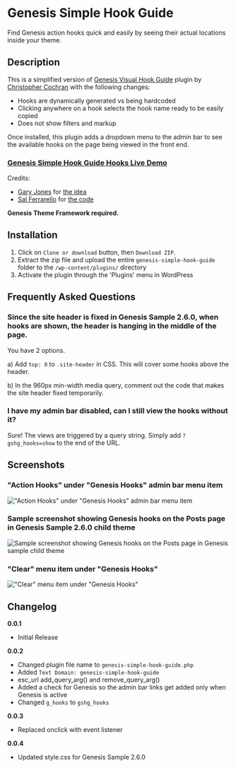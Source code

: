 # Genesis Simple Hook Guide

Find Genesis action hooks quick and easily by seeing their actual locations inside your theme.

## Description

This is a simplified version of [Genesis Visual Hook Guide](https://wordpress.org/plugins/genesis-visual-hook-guide/) plugin by [Christopher Cochran](https://github.com/christophercochran/) with the following changes:

* Hooks are dynamically generated vs being hardcoded
* Clicking anywhere on a hook selects the hook name ready to be easily copied
* Does not show filters and markup

Once installed, this plugin adds a dropdown menu to the admin bar to see the available hooks on the page being viewed in the front end.

### [Genesis Simple Hook Guide Hooks Live Demo](http://hooks.wpdemos.co/)

Credits:

* [Gary Jones](https://github.com/GaryJones/) for [the idea](http://d.pr/i/qSKK)
* [Sal Ferrarello](https://github.com/salcode) for [the code](http://d.pr/i/h2DA)

**Genesis Theme Framework required.**

## Installation

1.  Click on `Clone or download` button, then `Download ZIP`.
2.  Extract the zip file and upload the entire `genesis-simple-hook-guide` folder to the `/wp-content/plugins/` directory
3.  Activate the plugin through the 'Plugins' menu in WordPress

## Frequently Asked Questions

### Since the site header is fixed in Genesis Sample 2.6.0, when hooks are shown, the header is hanging in the middle of the page.

You have 2 options.

a) Add `top: 0` to `.site-header` in CSS. This will cover some hooks above the header.

b) In the 960px min-width media query, comment out the code that makes the site header fixed temporarily.

### I have my admin bar disabled, can I still view the hooks without it?

Sure! The views are triggered by a query string. Simply add `?gshg_hooks=show` to the end of the URL.

## Screenshots

### "Action Hooks" under "Genesis Hooks" admin bar menu item

!["Action Hooks" under "Genesis Hooks" admin bar menu item](http://d.pr/i/j0ln+ "Action Hooks under Genesis Hooks admin bar menu item")

### Sample screenshot showing Genesis hooks on the Posts page in Genesis Sample 2.6.0 child theme

![Sample screenshot showing Genesis hooks on the Posts page in Genesis sample child theme](https://d.pr/i/fuurt3+ "Sample screenshot showing Genesis hooks on the Posts page in Genesis Sample 2.6.0 child theme")

### "Clear" menu item under "Genesis Hooks"

!["Clear" menu item under "Genesis Hooks"](http://d.pr/i/99mn+ "Clear menu item under Genesis Hooks")

## Changelog

**0.0.1**

* Initial Release

**0.0.2**

* Changed plugin file name to `genesis-simple-hook-guide.php`
* Added `Text Domain: genesis-simple-hook-guide`
* esc_url add_query_arg() and remove_query_arg()
* Added a check for Genesis so the admin bar links get added only when Genesis is active
* Changed `g_hooks` to `gshg_hooks`

**0.0.3**

* Replaced onclick with event listener

**0.0.4**

* Updated style.css for Genesis Sample 2.6.0
